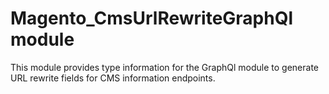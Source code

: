 # Magento_CmsUrlRewriteGraphQl module

This module provides type information for the GraphQl module to generate URL rewrite fields for CMS information endpoints.
